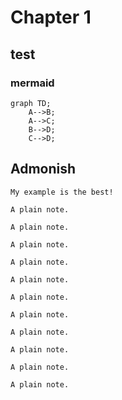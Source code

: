 
# Chapter 1

<!-- toc -->

## test

### mermaid

```mermaid
graph TD;
    A-->B;
    A-->C;
    B-->D;
    C-->D;
```

## Admonish

```admonish example
My example is the best!
```

```admonish
A plain note.
```

```admonish warning
A plain note.
```

```admonish danger
A plain note.
```

```admonish info
A plain note.
```

```admonish summary
A plain note.
```

```admonish tip
A plain note.
```

```admonish success
A plain note.
```

```admonish question
A plain note.
```


```admonish fail
A plain note.
```


```admonish bug
A plain note.
```


```admonish quote
A plain note.
```


